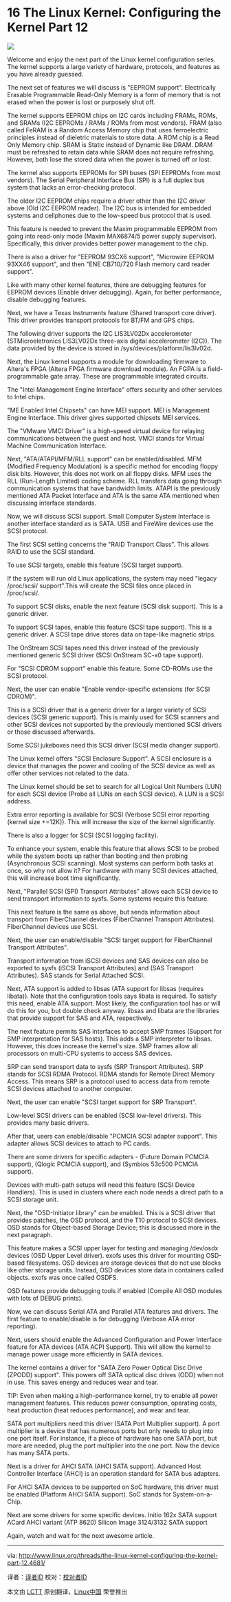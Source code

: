 16 The Linux Kernel: Configuring the Kernel Part 12
================================================================================
![](http://www.linux.org/attachments/slide-jpg.539/)

Welcome and enjoy the next part of the Linux kernel configuration series. The kernel supports a large variety of hardware, protocols, and features as you have already guessed.

The next set of features we will discuss is "EEPROM support". Electrically Erasable Programmable Read-Only Memory is a form of memory that is not erased when the power is lost or purposely shut off.

The kernel supports EEPROM chips on I2C cards including FRAMs, ROMs, and SRAMs (I2C EEPROMs / RAMs / ROMs from most vendors). FRAM (also called FeRAM is a Random Access Memory chip that uses ferroelectric principles instead of dieletric materials to store data. A ROM chip is a Read Only Memory chip. SRAM is Static instead of Dynamic like DRAM. DRAM must be refreshed to retain data while SRAM does not require refreshing. However, both lose the stored data when the power is turned off or lost.

The kernel also supports EEPROMs for SPI buses (SPI EEPROMs from most vendors). The Serial Peripheral Interface Bus (SPI) is a full duplex bus system that lacks an error-checking protocol.

The older I2C EEPROM chips require a driver other than the I2C driver above (Old I2C EEPROM reader). The I2C bus is intended for embedded systems and cellphones due to the low-speed bus protocol that is used.

This feature is needed to prevent the Maxim programmable EEPROM from going into read-only mode (Maxim MAX6874/5 power supply supervisor). Specifically, this driver provides better power management to the chip.

There is also a driver for "EEPROM 93CX6 support", "Microwire EEPROM 93XX46 support", and then "ENE CB710/720 Flash memory card reader support".

Like with many other kernel features, there are debugging features for EEPROM devices (Enable driver debugging). Again, for better performance, disable debugging features.

Next, we have a Texas Instruments feature (Shared transport core driver). This driver provides transport protocols for BT/FM and GPS chips.

The following driver supports the I2C LIS3LV02Dx accelerometer (STMicroeletronics LIS3LV02Dx three-axis digital accelerometer (I2C)). The data provided by the device is stored in /sys/devices/platform/lis3lv02d.

Next, the Linux kernel supports a module for downloading firmware to Altera's FPGA (Altera FPGA firmware download module). An FGPA is a field-programmable gate array. These are programmable integrated circuits.

The "Intel Management Engine Interface" offers security and other services to Intel chips.

"ME Enabled Intel Chipsets" can have MEI support. MEI is Management Engine Interface. This driver gives supported chipsets MEI services.

The "VMware VMCI Driver" is a high-speed virtual device for relaying communications between the guest and host. VMCI stands for Virtual Machine Communication Interface.

Next, "ATA/ATAPI/MFM/RLL support" can be enabled/disabled. MFM (Modified Frequency Modulation) is a specific method for encoding floppy disk bits. However, this does not work on all floppy disks. MFM uses the RLL (Run-Length Limited) coding scheme. RLL transfers data going through communication systems that have bandwidth limits. ATAPI is the previously mentioned ATA Packet Interface and ATA is the same ATA mentioned when discussing interface standards.

Now, we will discuss SCSI support. Small Computer System Interface is another interface standard as is SATA. USB and FireWire devices use the SCSI protocol.

The first SCSI setting concerns the "RAID Transport Class". This allows RAID to use the SCSI standard.

To use SCSI targets, enable this feature (SCSI target support).

If the system will run old Linux applications, the system may need "legacy /proc/scsi/ support".This will create the SCSI files once placed in /proc/scsi/.

To support SCSI disks, enable the next feature (SCSI disk support). This is a generic driver.

To support SCSI tapes, enable this feature (SCSI tape support). This is a generic driver. A SCSI tape drive stores data on tape-like magnetic strips.


The OnStream SCSI tapes need this driver instead of the previously mentioned generic SCSI driver (SCSI OnStream SC-x0 tape support).

For "SCSI CDROM support" enable this feature. Some CD-ROMs use the SCSI protocol.

Next, the user can enable "Enable vendor-specific extensions (for SCSI CDROM)".

This is a SCSI driver that is a generic driver for a larger variety of SCSI devices (SCSI generic support). This is mainly used for SCSI scanners and other SCSI devices not supported by the previously mentioned SCSI drivers or those discussed afterwards.

Some SCSI jukeboxes need this SCSI driver (SCSI media changer support).

The Linux kernel offers "SCSI Enclosure Support". A SCSI enclosure is a device that manages the power and cooling of the SCSI device as well as offer other services not related to the data.

The Linux kernel should be set to search for all Logical Unit Numbers (LUN) for each SCSI device (Probe all LUNs on each SCSI device). A LUN is a SCSI address.

Extra error reporting is available for SCSI (Verbose SCSI error reporting (kernel size +=12K)). This will increase the size of the kernel significantly.

There is also a logger for SCSI (SCSI logging facility).

To enhance your system, enable this feature that allows SCSI to be probed while the system boots up rather than booting and then probing (Asynchronous SCSI scanning). Most systems can perform both tasks at once, so why not allow it? For hardware with many SCSI devices attached, this will increase boot time significantly.

Next, "Parallel SCSI (SPI) Transport Attributes" allows each SCSI device to send transport information to sysfs. Some systems require this feature.

This next feature is the same as above, but sends information about transport from FiberChannel devices (FiberChannel Transport Attributes). FiberChannel devices use SCSI.

Next, the user can enable/disable "SCSI target support for FiberChannel Transport Attributes".

Transport information from iSCSI devices and SAS devices can also be exported to sysfs (iSCSI Transport Attributes) and (SAS Transport Attributes). SAS stands for Serial Attached SCSI.

Next, ATA support is added to libsas (ATA support for libsas (requires libata)). Note that the configuration tools says libata is required. To satisfy this need, enable ATA support. Most likely, the configuration tool has or will do this for you, but double check anyway. libsas and libata are the libraries that provide support for SAS and ATA, respectively.

The next feature permits SAS interfaces to accept SMP frames (Support for SMP interpretation for SAS hosts). This adds a SMP interpreter to libsas. However, this does increase the kernel's size. SMP frames allow all processors on multi-CPU systems to access SAS devices.

SRP can send transport data to sysfs (SRP Transport Attributes). SRP stands for SCSI RDMA Protocol. RDMA stands for Remote Direct Memory Access. This means SRP is a protocol used to access data from remote SCSI devices attached to another computer.

Next, the user can enable "SCSI target support for SRP Transport".

Low-level SCSI drivers can be enabled (SCSI low-level drivers). This provides many basic drivers.

After that, users can enable/disable "PCMCIA SCSI adapter support". This adapter allows SCSI devices to attach to PC cards.

There are some drivers for specific adapters - (Future Domain PCMCIA support), (Qlogic PCMCIA support), and (Symbios 53c500 PCMCIA support).

Devices with multi-path setups will need this feature (SCSI Device Handlers). This is used in clusters where each node needs a direct path to a SCSI storage unit.

Next, the "OSD-Initiator library" can be enabled. This is a SCSI driver that provides patches, the OSD protocol, and the T10 protocol to SCSI devices. OSD stands for Object-based Storage Device; this is discussed more in the next paragraph.

This feature makes a SCSI upper layer for testing and managing /dev/osdx devices (OSD Upper Level driver). exofs uses this driver for mounting OSD-based filesystems. OSD devices are storage devices that do not use blocks like other storage units. Instead, OSD devices store data in containers called objects. exofs was once called OSDFS.

OSD features provide debugging tools if enabled (Compile All OSD modules with lots of DEBUG prints).

Now, we can discuss Serial ATA and Parallel ATA features and drivers. The first feature to enable/disable is for debugging (Verbose ATA error reporting).

Next, users should enable the Advanced Configuration and Power Interface feature for ATA devices (ATA ACPI Support). This will allow the kernel to manage power usage more efficiently in SATA devices.

The kernel contains a driver for "SATA Zero Power Optical Disc Drive (ZPODD) support". This powers off SATA optical disc drives (ODD) when not in use. This saves energy and reduces wear and tear.

TIP: Even when making a high-performance kernel, try to enable all power management features. This reduces power consumption, operating costs, heat production (heat reduces performance), and wear and tear.

SATA port multipliers need this driver (SATA Port Multiplier support). A port multiplier is a device that has numerous ports but only needs to plug into one port itself. For instance, if a piece of hardware has one SATA port, but more are needed, plug the port multiplier into the one port. Now the device has many SATA ports.

Next is a driver for AHCI SATA (AHCI SATA support). Advanced Host Controller Interface (AHCI) is an operation standard for SATA bus adapters.

For AHCI SATA devices to be supported on SoC hardware, this driver must be enabled (Platform AHCI SATA support). SoC stands for System-on-a-Chip.

Next are some drivers for some specific devices.
Initio 162x SATA support
ACard AHCI variant (ATP 8620)
Silicon Image 3124/3132 SATA support

Again, watch and wait for the next awesome article.

--------------------------------------------------------------------------------

via: http://www.linux.org/threads/the-linux-kernel-configuring-the-kernel-part-12.4681/

译者：[译者ID](https://github.com/译者ID) 校对：[校对者ID](https://github.com/校对者ID)

本文由 [LCTT](https://github.com/LCTT/TranslateProject) 原创翻译，[Linux中国](http://linux.cn/) 荣誉推出